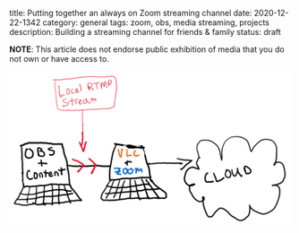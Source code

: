 title: Putting together an always on Zoom streaming channel 
date: 2020-12-22-1342
category: general
tags: zoom, obs, media streaming, projects
description: Building a streaming channel for friends & family 
status: draft 


**NOTE**: This article does not endorse public exhibition of media that you do not own or have access to. 

  <img src="./images/streaming_setup.png" class="img-responsive" alt="A schematic showing a basic artictecture of a streaming media setup.">


